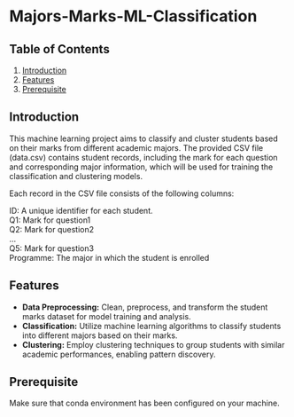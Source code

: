 # Majors-Marks-ML-Classification

## Table of Contents

1. [Introduction](#introduction)
2. [Features](#features)
3. [Prerequisite](#prerequisite)

## Introduction

This machine learning project aims to classify and cluster students based on their marks from different academic majors. The provided CSV file (data.csv) contains student records, including the mark for each question and corresponding major information, which will be used for training the classification and clustering models.

Each record in the CSV file consists of the following columns:

ID: A unique identifier for each student.  
Q1: Mark for question1  
Q2: Mark for question2  
...  
Q5: Mark for question3  
Programme: The major in which the student is enrolled

## Features

- **Data Preprocessing:** Clean, preprocess, and transform the student marks dataset for model training and analysis.
- **Classification:** Utilize machine learning algorithms to classify students into different majors based on their marks.
- **Clustering:** Employ clustering techniques to group students with similar academic performances, enabling pattern discovery.

## Prerequisite

Make sure that conda environment has been configured on your machine.


